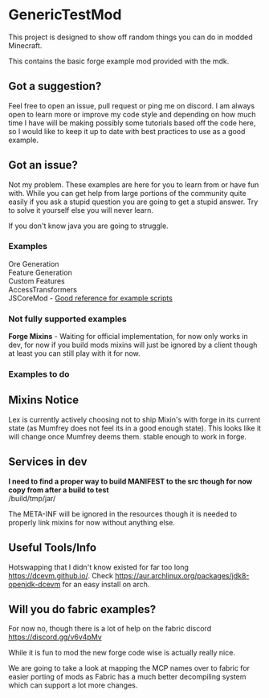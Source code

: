 GenericTestMod
======
This project is designed to show off random things you can do in modded Minecraft.

This contains the basic forge example mod provided with the mdk.

## Got a suggestion?
Feel free to open an issue, pull request or ping me on discord. I am always open to learn more or improve my code style
and depending on how much time I have will be making possibly some tutorials based off the code here, so I would like to
keep it up to date with best practices to use as a good example.

## Got an issue?
Not my problem. These examples are here for you to learn from or have fun with.
While you can get help from large portions of the community quite easily if you ask a stupid question you are going to get a stupid answer.
Try to solve it yourself else you will never learn.

If you don't know java you are going to struggle.

### Examples
Ore Generation  
Feature Generation  
Custom Features  
AccessTransformers  
JSCoreMod - [Good reference for example scripts](https://github.com/MinecraftForge/CoreMods/tree/e6fed88bfcb29bc062c04310f18ebe2777582d03/src/test/javascript)

### Not fully supported examples
**Forge Mixins** - Waiting for official implementation, for now only works in dev, for now if you build mods mixins will just
be ignored by a client though at least you can still play with it for now.

### Examples to do

## Mixins Notice
Lex is currently actively choosing not to ship Mixin's with forge in its current state (as Mumfrey does not feel its in a good enough state).
This looks like it will change once Mumfrey deems them.
stable enough to work in forge.

## Services in dev
**I need to find a proper way to build MANIFEST to the src though for now copy from after a build to test**  
/build/tmp/jar/

The META-INF will be ignored in the resources though it is needed to properly link mixins for now without anything else.

## Useful Tools/Info
Hotswapping that I didn't know existed for far too long
https://dcevm.github.io/.
Check https://aur.archlinux.org/packages/jdk8-openjdk-dcevm for an easy install on arch.

## Will you do fabric examples?
For now no, though there is a lot of help on the fabric discord https://discord.gg/v6v4pMv

While it is fun to mod the new forge code wise is actually really nice.

We are going to take a look at mapping the MCP names over to fabric for easier porting of mods as Fabric has a much
better decompiling system which can support a lot more changes.
